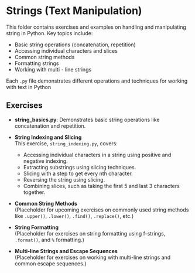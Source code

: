 # Strings (Text Manipulation)
This folder contains exercises and examples on handling and manipulating string in Python. Key topics include:
- Basic string operations (concatenation, repetition)
- Accessing individual characters and slices
- Common string methods
- Formatting strings
- Working with multi - line strings

Each `.py` file demonstrates different operations and techniques for working with text in Python

## Exercises
- **string_basics.py**: Demonstrates basic string operations like concatenation and repetition.

- **String Indexing and Slicing**  
  This exercise, `string_indexing.py`, covers:
  - Accessing individual characters in a string using positive and negative indexing.
  - Extracting substrings using slicing techniques.
  - Slicing with a step to get every nth character.
  - Reversing the string using slicing.
  - Combining slices, such as taking the first 5 and last 3 characters together.

- **Common String Methods**  
  (Placeholder for upcoming exercises on commonly used string methods like `.upper()`, `.lower()`, `.find()`, `.replace()`, etc.)

- **String Formatting**  
  (Placeholder for exercises on string formatting using f-strings, `.format()`, and `%` formatting.)

- **Multi-line Strings and Escape Sequences**  
  (Placeholder for exercises on working with multi-line strings and common escape sequences.)

